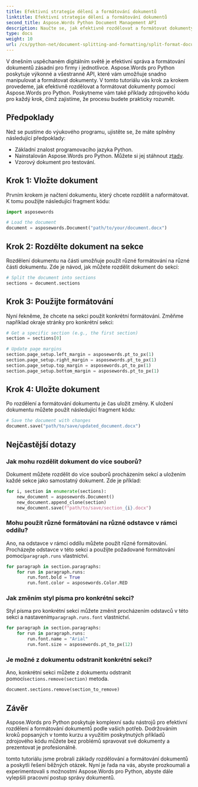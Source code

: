 ```yaml
---
title: Efektivní strategie dělení a formátování dokumentů
linktitle: Efektivní strategie dělení a formátování dokumentů
second_title: Aspose.Words Python Document Management API
description: Naučte se, jak efektivně rozdělovat a formátovat dokumenty pomocí Aspose.Words pro Python. Tento kurz poskytuje podrobné pokyny a příklady zdrojového kódu.
type: docs
weight: 10
url: /cs/python-net/document-splitting-and-formatting/split-format-documents/
---
```

V dnešním uspěchaném digitálním světě je efektivní správa a formátování dokumentů zásadní pro firmy i jednotlivce. Aspose.Words pro Python poskytuje výkonné a všestranné API, které vám umožňuje snadno manipulovat a formátovat dokumenty. V tomto tutoriálu vás krok za krokem provedeme, jak efektivně rozdělovat a formátovat dokumenty pomocí Aspose.Words pro Python. Poskytneme vám také příklady zdrojového kódu pro každý krok, čímž zajistíme, že procesu budete prakticky rozumět.

## Předpoklady
Než se pustíme do výukového programu, ujistěte se, že máte splněny následující předpoklady:
- Základní znalost programovacího jazyka Python.
-  Nainstalován Aspose.Words pro Python. Můžete si jej stáhnout z[tady](https://releases.aspose.com/words/python/).
- Vzorový dokument pro testování.

## Krok 1: Vložte dokument
Prvním krokem je načtení dokumentu, který chcete rozdělit a naformátovat. K tomu použijte následující fragment kódu:

```python
import asposewords

# Load the document
document = asposewords.Document("path/to/your/document.docx")
```

## Krok 2: Rozdělte dokument na sekce
Rozdělení dokumentu na části umožňuje použít různé formátování na různé části dokumentu. Zde je návod, jak můžete rozdělit dokument do sekcí:

```python
# Split the document into sections
sections = document.sections
```

## Krok 3: Použijte formátování
Nyní řekněme, že chcete na sekci použít konkrétní formátování. Změňme například okraje stránky pro konkrétní sekci:

```python
# Get a specific section (e.g., the first section)
section = sections[0]

# Update page margins
section.page_setup.left_margin = asposewords.pt_to_px(1)
section.page_setup.right_margin = asposewords.pt_to_px(1)
section.page_setup.top_margin = asposewords.pt_to_px(1)
section.page_setup.bottom_margin = asposewords.pt_to_px(1)
```

## Krok 4: Uložte dokument
Po rozdělení a formátování dokumentu je čas uložit změny. K uložení dokumentu můžete použít následující fragment kódu:

```python
# Save the document with changes
document.save("path/to/save/updated_document.docx")
```

## Nejčastější dotazy

### Jak mohu rozdělit dokument do více souborů?
Dokument můžete rozdělit do více souborů procházením sekcí a uložením každé sekce jako samostatný dokument. Zde je příklad:

```python
for i, section in enumerate(sections):
    new_document = asposewords.Document()
    new_document.append_clone(section)
    new_document.save(f"path/to/save/section_{i}.docx")
```

### Mohu použít různé formátování na různé odstavce v rámci oddílu?
Ano, na odstavce v rámci oddílu můžete použít různé formátování. Procházejte odstavce v této sekci a použijte požadované formátování pomocí`paragraph.runs` vlastnictví.

```python
for paragraph in section.paragraphs:
    for run in paragraph.runs:
        run.font.bold = True
        run.font.color = asposewords.Color.RED
```

### Jak změním styl písma pro konkrétní sekci?
 Styl písma pro konkrétní sekci můžete změnit procházením odstavců v této sekci a nastavením`paragraph.runs.font` vlastnictví.

```python
for paragraph in section.paragraphs:
    for run in paragraph.runs:
        run.font.name = "Arial"
        run.font.size = asposewords.pt_to_px(12)
```

### Je možné z dokumentu odstranit konkrétní sekci?
 Ano, konkrétní sekci můžete z dokumentu odstranit pomocí`sections.remove(section)` metoda.

```python
document.sections.remove(section_to_remove)
```

## Závěr
Aspose.Words pro Python poskytuje komplexní sadu nástrojů pro efektivní rozdělení a formátování dokumentů podle vašich potřeb. Dodržováním kroků popsaných v tomto kurzu a využitím poskytnutých příkladů zdrojového kódu můžete bez problémů spravovat své dokumenty a prezentovat je profesionálně.

tomto tutoriálu jsme probrali základy rozdělování a formátování dokumentů a poskytli řešení běžných otázek. Nyní je řada na vás, abyste prozkoumali a experimentovali s možnostmi Aspose.Words pro Python, abyste dále vylepšili pracovní postup správy dokumentů.